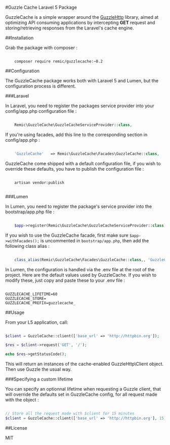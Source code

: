 #Guzzle Cache Laravel 5 Package

GuzzleCache is a simple wrapper around the [GuzzleHttp](http://docs.guzzlephp.org/en/latest/) library, aimed at optimizing API consuming applications by intercepting **GET** request and storing/retrieving responses from the Laravel's cache engine.

##Installation

Grab the package with composer :

```

    composer require remic/guzzlecache:~0.2

```

##Configuration

The GuzzleCache package works both with Laravel 5 and Lumen, but the configuration process is different. 

###Laravel

In Laravel, you need to register the packages service provider into your config/app.php configuration file :

```php

    Remic\GuzzleCache\GuzzleCacheServiceProvider::class, 

```

If you're using facades, add this line to the corresponding section in config/app.php :

```php

    'GuzzleCache'   => Remic\GuzzleCache\Facades\GuzzleCache::class,

```

GuzzleCache come shipped with a default configuration file, if you wish to override these defaults, you have to publish the configuration file :

```

    artisan vendor:publish
    
```

###Lumen

In Lumen, you need to register the package's service provider into the bootstrap/app.php file :

```php

    $app->register(Remic\GuzzleCache\GuzzleCacheServiceProvider::class);

```

If you wish to use the GuzzleCache facade, first make sure `$app->withFacades();` is uncommented in `bootstrap/app.php`, then add the following class alias :

```php

    class_alias(Remic\GuzzleCache\Facades\GuzzleCache::class,, 'GuzzleCache');

```

In Lumen, the configuration is handled via the .env file at the root of the project. Here are the default values used by GuzzleCache. If you wish to modify these, just copy and paste these to your .env file :

```

GUZZLECACHE_LIFETIME=60
GUZZLECACHE_STORE=
GUZZLECACHE_PREFIX=guzzlecache_

```

##Usage

From your L5 application, call: 

```php

$client = GuzzleCache::client(['base_url' => 'http://httpbin.org']);

$res = $client->request('GET', '/');

echo $res->getStatusCode();

```

This will return an instances of the cache-enabled GuzzleHttp\Client object. Then use Guzzle the usual way.

###Specifying a custom lifetime

You can specify an optionnal lifetime when requesting a Guzzle client, that will override the defaults set in GuzzleCache config, for all request made with the object :

```php

// Store all the request made with $client for 15 minutes
$client = GuzzleCache::client(['base_url' => 'http://httpbin.org'], 15); 

```

##License

MIT

